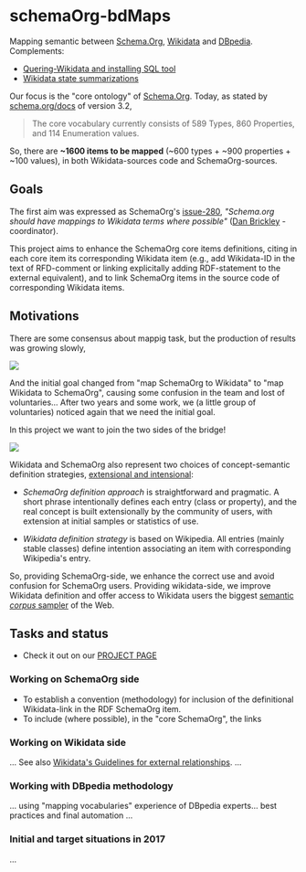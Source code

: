 # schemaOrg-bdMaps

Mapping semantic between [Schema.Org](http://schema.org), [Wikidata](http://wikidata.org) and [DBpedia](http://dbpedia.org). Complements:

* [Quering-Wikidata and installing SQL tool](docs/quering-Wikidata.md)
* [Wikidata state summarizations](docs/reports.md)


Our focus is  the "core ontology" of [Schema.Org](http://schema.org). Today, as stated by [schema.org/docs](http://schema.org/docs/schemas.html) of version 3.2,

> The core vocabulary currently consists of 589 Types, 860 Properties, and 114 Enumeration values.

So, there are **~1600 items to be mapped** (~600 types + ~900 properties + ~100 values), in both Wikidata-sources code and SchemaOrg-sources.

## Goals
The first aim was expressed as SchemaOrg's [issue-280](https://github.com/schemaorg/schemaorg/issues/280), *"Schema.org should have mappings to Wikidata terms where possible"* ([Dan Brickley](https://github.com/danbri) - coordinator).

This project aims to enhance the SchemaOrg core items definitions, citing in each core item its corresponding Wikidata item (e.g., add Wikidata-ID in the text of RFD-comment or linking explicitally adding RDF-statement to the external equivalent), and to link SchemaOrg items in the source code of corresponding Wikidata items.

## Motivations

There are some consensus about mappig task, but the production of results was growing slowly,

![](assets/taskAim-480px.png)

And the initial goal changed from "map SchemaOrg to Wikidata" to "map Wikidata to SchemaOrg", causing some confusion in the team and lost of voluntaries... After two years and some work, we (a little group of voluntaries) noticed again that we need the initial goal.

In this project we want to join the two sides of the bridge!

![](assets/Wd2Sc-bridge-fail.jpg)

Wikidata and SchemaOrg also represent two choices of concept-semantic definition strategies, [extensional and intensional](https://en.wikipedia.org/wiki/Extensional_and_intensional_definitions):

* *SchemaOrg definition approach* is straightforward and pragmatic. A short phrase intentionally defines each entry (class or property), and the real concept is built extensionally by the community of users, with extension at initial samples or statistics of use.

* *Wikidata definition strategy* is based on Wikipedia. All entries (mainly stable classes) define intention associating an item with corresponding Wikipedia's entry.

So, providing SchemaOrg-side, we enhance the correct use and avoid confusion for SchemaOrg users.  Providing wikidata-side, we improve Wikidata definition and offer access to Wikidata users the biggest [semantic *corpus* sampler](https://en.wikipedia.org/wiki/Corpus_linguistics) of the Web.

## Tasks and status

* Check it out on our [PROJECT PAGE](https://github.com/okfn-brasil/schemaOrg-Wikidata-Map/projects/1)

### Working on SchemaOrg side

* To establish a convention (methodology) for inclusion of the definitional Wikidata-link in the RDF SchemaOrg item.
* To include (where possible), in the "core SchemaOrg", the links


### Working on Wikidata side
...
See  also [Wikidata's Guidelines for external relationships](https://www.wikidata.org/wiki/Help:Statements/Guidelines_for_external_relationships#schema_case).
...

### Working with DBpedia methodology

... using "mapping vocabularies"  experience of DBpedia experts... best practices and final automation ...

### Initial and target situations in 2017
...


